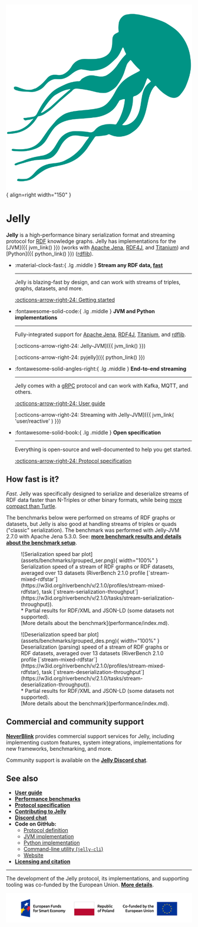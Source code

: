 ![Jelly (superfast jellyfish)](assets/jelly_color.png){ align=right width="150" }

# Jelly

**Jelly** is a high-performance binary serialization format and streaming protocol for [RDF](https://en.wikipedia.org/wiki/Resource_Description_Framework) knowledge graphs. Jelly has implementations for the [JVM]({{ jvm_link() }}) (works with [Apache Jena](https://jena.apache.org/), [RDF4J](https://rdf4j.org/), and [Titanium](https://github.com/filip26/titanium-rdf-api)) and [Python]({{ python_link() }}) ([rdflib](https://rdflib.readthedocs.io/en/stable/)).

<div class="grid cards" style="clear: right;" markdown>

-   :material-clock-fast:{ .lg .middle } __Stream any RDF data, <u>fast</u>__

    ---

    Jelly is blazing-fast by design, and can work with streams of triples, graphs, datasets, and more.

    [:octicons-arrow-right-24: Getting started](user-guide.md)

-   :fontawesome-solid-code:{ .lg .middle } __JVM and Python implementations__

    ---

    Fully-integrated support for [Apache Jena](https://jena.apache.org/), [RDF4J](https://rdf4j.org/), [Titanium](https://github.com/filip26/titanium-rdf-api), and [rdflib](https://rdflib.readthedocs.io/en/stable/).

    [:octicons-arrow-right-24: Jelly-JVM]({{ jvm_link() }})

    [:octicons-arrow-right-24: pyjelly]({{ python_link() }})

-   :fontawesome-solid-angles-right:{ .lg .middle } __End-to-end streaming__

    ---

    Jelly comes with a [gRPC](https://grpc.io/) protocol and can work with Kafka, MQTT, and others.

    [:octicons-arrow-right-24: User guide](user-guide.md)

    [:octicons-arrow-right-24: Streaming with Jelly-JVM]({{ jvm_link( 'user/reactive' ) }})

-   :fontawesome-solid-book:{ .lg .middle } __Open specification__

    ---

    Everything is open-source and well-documented to help you get started.

    [:octicons-arrow-right-24: Protocol specification](specification/index.md)

</div>

## How fast is it?

*Fast.* Jelly was specifically designed to serialize and deserialize streams of RDF data faster than N-Triples or other binary formats, while being [more compact than Turtle](performance/index.md#grouped-streaming-serialized-size).

The benchmarks below were performed on streams of RDF graphs or datasets, but Jelly is also good at handling streams of triples or quads ("classic" serialization). The benchmark was performed with Jelly-JVM 2.7.0 with Apache Jena 5.3.0. See: **[more benchmark results and details about the benchmark setup](performance/index.md)**.

<figure markdown="span">
  ![Serialization speed bar plot](assets/benchmarks/grouped_ser.png){ width="100%" }
  <figcaption markdown style="max-width: 100%;">Serialization speed of a stream of RDF graphs or RDF datasets, averaged over 13 datasets (RiverBench 2.1.0 profile [`stream-mixed-rdfstar`](https://w3id.org/riverbench/v/2.1.0/profiles/stream-mixed-rdfstar), task [`stream-serialization-throughput`](https://w3id.org/riverbench/v/2.1.0/tasks/stream-serialization-throughput)).<br>* Partial results for RDF/XML and JSON-LD (some datasets not supported).<br>[More details about the benchmark](performance/index.md).</figcaption>
</figure>

<figure markdown="span">
  ![Deserialization speed bar plot](assets/benchmarks/grouped_des.png){ width="100%" }
  <figcaption markdown style="max-width: 100%;">Deserialization (parsing) speed of a stream of RDF graphs or RDF datasets, averaged over 13 datasets (RiverBench 2.1.0 profile [`stream-mixed-rdfstar`](https://w3id.org/riverbench/v/2.1.0/profiles/stream-mixed-rdfstar), task [`stream-deserialization-throughput`](https://w3id.org/riverbench/v/2.1.0/tasks/stream-deserialization-throughput)).<br>* Partial results for RDF/XML and JSON-LD (some datasets not supported).<br>[More details about the benchmark](performance/index.md).</figcaption>
</figure>

## Commercial and community support

**[NeverBlink](https://neverblink.eu)** provides commercial support services for Jelly, including implementing custom features, system integrations, implementations for new frameworks, benchmarking, and more.

Community support is available on the **[Jelly Discord chat](https://discord.gg/A8sN5XwVa5)**.

## See also

- **[User guide](user-guide.md)**
- **[Performance benchmarks](performance/index.md)**
- **[Protocol specification](specification/index.md)**
- **[Contributing to Jelly](contributing/index.md)**
- **[Discord chat](https://discord.gg/A8sN5XwVa5)**
- **Code on GitHub:** 
    - [Protocol definition](https://github.com/Jelly-RDF/jelly-protobuf)
    - [JVM implementation](https://github.com/Jelly-RDF/jelly-jvm)
    - [Python implementation](https://github.com/Jelly-RDF/pyjelly)
    - [Command-line utility (`jelly-cli`)](https://github.com/Jelly-RDF/cli)
    - [Website](https://github.com/Jelly-RDF/jelly-rdf.github.io)
- **[Licensing and citation](licensing/index.md)**


----

The development of the Jelly protocol, its implementations, and supporting tooling was co-funded by the European Union. **[More details](licensing/projects.md)**.

![European Funds for Smart Economy, Republic of Poland, Co-funded by the European Union](assets/featured/feng_rp_eu.png)
